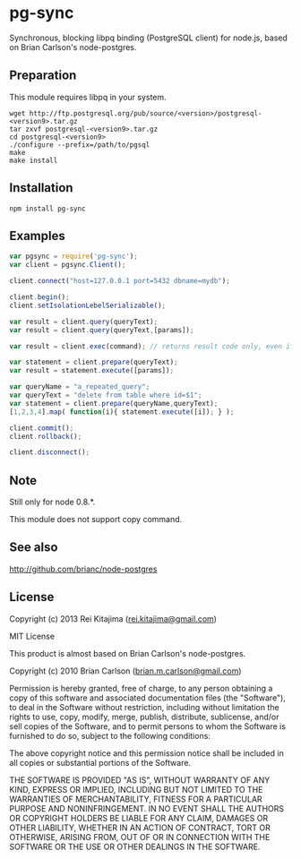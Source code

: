 
# pg-sync

Synchronous, blocking libpq binding (PostgreSQL client) for node.js, based on Brian Carlson's node-postgres.

## Preparation

This module requires libpq in your system.

	wget http://ftp.postgresql.org/pub/source/<version>/postgresql-<version9>.tar.gz
	tar zxvf postgresql-<version9>.tar.gz
	cd postgresql-<version9>
	./configure --prefix=/path/to/pgsql
	make
	make install
	
## Installation

    npm install pg-sync
    
## Examples

```javascript
var pgsync = require('pg-sync');
var client = pgsync.Client();

client.connect("host=127.0.0.1 port=5432 dbname=mydb");

client.begin();
client.setIsolationLebelSerializable();

var result = client.query(queryText);
var result = client.query(queryText,[params]);

var result = client.exec(command); // returns result code only, even if the command was normal query

var statement = client.prepare(queryText);
var result = statement.execute([params]);

var queryName = "a_repeated_query";
var queryText = "delete from table where id=$1";
var statement = client.prepare(queryName,queryText);
[1,2,3,4].map( function(i){ statement.execute([i]); } );

client.commit();
client.rollback();

client.disconnect();
```

## Note

Still only for node 0.8.*.

This module does not support copy command.

## See also

http://github.com/brianc/node-postgres

## License

Copyright (c) 2013 Rei Kitajima (rei.kitajima@gmail.com)

MIT License

This product is almost based on Brian Carlson's node-postgres.

Copyright (c) 2010 Brian Carlson (brian.m.carlson@gmail.com)

 Permission is hereby granted, free of charge, to any person obtaining a copy
 of this software and associated documentation files (the "Software"), to deal
 in the Software without restriction, including without limitation the rights
 to use, copy, modify, merge, publish, distribute, sublicense, and/or sell
 copies of the Software, and to permit persons to whom the Software is
 furnished to do so, subject to the following conditions:

 The above copyright notice and this permission notice shall be included in
 all copies or substantial portions of the Software.

 THE SOFTWARE IS PROVIDED "AS IS", WITHOUT WARRANTY OF ANY KIND, EXPRESS OR
 IMPLIED, INCLUDING BUT NOT LIMITED TO THE WARRANTIES OF MERCHANTABILITY,
 FITNESS FOR A PARTICULAR PURPOSE AND NONINFRINGEMENT. IN NO EVENT SHALL THE
 AUTHORS OR COPYRIGHT HOLDERS BE LIABLE FOR ANY CLAIM, DAMAGES OR OTHER
 LIABILITY, WHETHER IN AN ACTION OF CONTRACT, TORT OR OTHERWISE, ARISING FROM,
 OUT OF OR IN CONNECTION WITH THE SOFTWARE OR THE USE OR OTHER DEALINGS IN
 THE SOFTWARE.
